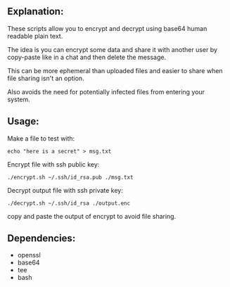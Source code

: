 ## Explanation:

These scripts allow you to encrypt and decrypt using base64 human readable plain text. 

The idea is you can encrypt some data and share it with another user by copy-paste like in a chat and then delete the message.

This can be more ephemeral than uploaded files and easier to share when file sharing isn't an option. 

Also avoids the need for potentially infected files from entering your system. 


## Usage:

Make a file to test with:

    echo "here is a secret" > msg.txt

Encrypt file with ssh public key:

    ./encrypt.sh ~/.ssh/id_rsa.pub ./msg.txt

Decrypt output file with ssh private key:

    ./decrypt.sh ~/.ssh/id_rsa ./output.enc


copy and paste the output of encrypt to avoid file sharing.


## Dependencies:

* openssl
* base64
* tee
* bash